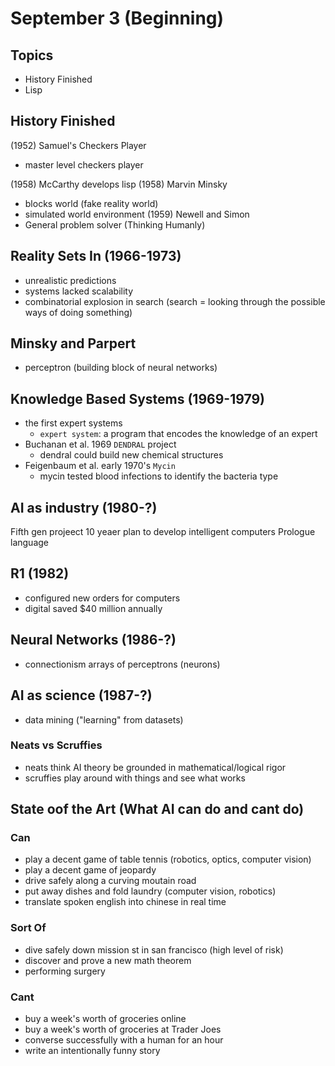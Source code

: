 # September 3 (Beginning)
## Topics
- History Finished
- Lisp

## History Finished
(1952) Samuel's Checkers Player
- master level checkers player

(1958) McCarthy develops lisp
(1958) Marvin Minsky 
- blocks world (fake reality world)
- simulated world environment
(1959) Newell and Simon
- General problem solver (Thinking Humanly)

## Reality Sets In (1966-1973)
- unrealistic predictions
- systems lacked scalability
- combinatorial explosion in search (search = looking through the possible ways of doing something)

## Minsky and Parpert
- perceptron (building block of neural networks)

## Knowledge Based Systems (1969-1979)
- the first expert systems
  + `expert system`: a program that encodes the knowledge of an expert
- Buchanan et al. 1969 `DENDRAL` project
  - dendral could build new chemical structures
- Feigenbaum et al. early 1970's `Mycin`
  - mycin tested blood infections to identify the bacteria type

## AI as industry (1980-?)
Fifth gen projeect
10 yeaer plan to develop intelligent computers
Prologue language

## R1 (1982)
- configured new orders for computers
- digital saved $40 million annually

## Neural Networks (1986-?)
- connectionism arrays of perceptrons (neurons)

## AI as science (1987-?)
- data mining ("learning" from datasets)

### Neats vs Scruffies
- neats think AI theory be grounded in mathematical/logical rigor
- scruffies play around with things and see what works

## State oof the Art (What AI can do and cant do)
### Can
- play a decent game of table tennis (robotics, optics, computer vision)
- play a decent game of jeopardy
- drive safely along a curving moutain road
- put away dishes and fold laundry (computer vision, robotics)
- translate spoken english into chinese in real time

### Sort Of
- dive safely down mission st in san francisco (high level of risk)
- discover and prove a new math theorem
- performing surgery

### Cant
- buy a week's worth of groceries online
- buy a week's worth of groceries at Trader Joes
- converse successfully with a human for an hour
- write an intentionally funny story
